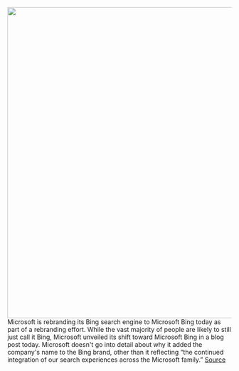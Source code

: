 <img src='https://cdn.vox-cdn.com/thumbor/Xdl0ogE5uEF7FmiB2BFII6LrLpQ=/0x0:660x440/1200x800/filters:focal(278x168:382x272)/cdn.vox-cdn.com/uploads/chorus_image/image/67583196/binglogo.0.jpg' width='700px' /><br/>
Microsoft is rebranding its Bing search engine to Microsoft Bing today as part of a rebranding effort. While the vast majority of people are likely to still just call it Bing, Microsoft unveiled its shift toward Microsoft Bing in a blog post today. Microsoft doesn't go into detail about why it added the company's name to the Bing brand, other than it reflecting “the continued integration of our search experiences across the Microsoft family.”
<a href='https://www.theverge.com/2020/10/5/21502315/microsoft-bing-rebrand-search-engine-logo'> Source <a/>